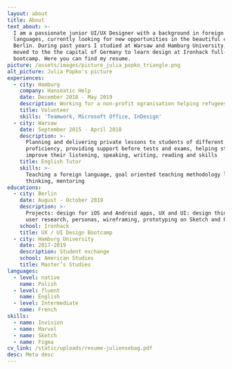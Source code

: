 ```yaml
---
layout: about
title: About
text_about: >-
  I am a passionate junior UI/UX Designer with a background in foreign
  languages, currently looking for new opportunities in the beautiful city of
  Berlin. During past years I studied at Warsaw and Hamburg University, then I
  moved to the the capital of Germany to learn design at Ironhack full-time
  bootcamp. Here you can find my resume.
picture: /assets/images/picture_julia_popko_triangle.png
alt_picture: Julia Popko's picture
experiences:
  - city: Hamburg
    company: Hanseatic Help
    date: December 2018 - May 2019
    description: Working for a non-profit ogranisation helping refugees in need
    title: Volunteer
    skills: 'Teamwork, Microsoft Office, InDesign'
  - city: Warsaw
    date: September 2015 - April 2018
    description: >-
      Planning and delivering private lessons to students of different levels of
      proficiency, providing support before tests and exams, helping students to
      improve their listening, speaking, writing, reading and skills
    title: English Tutor
    skills: >-
      Teaching a foreign language, goal oriented teaching methodology lateral
      thinking, mentoring
educations:
  - city: Berlin
    date: August - October 2019
    description: >-
      Projects: design for iOS and Android apps, UX and UI: design thinking,
      user research, personas, wireframing, prototyping on Sketch and Principle
    school: Ironhack
    title: UX / UI Design Bootcamp
  - city: Hamburg University
    date: 2017-2019
    description: Student exchange
    school: American Studies
    title: Master’s Studies
languages:
  - level: native
    name: Polish
  - level: fluent
    name: English
  - level: Intermediate
    name: French
skills:
  - name: Invision
  - name: Marvel
  - name: Sketch
  - name: Figma
cv_link: /static/uploads/resume-juliensebag.pdf
desc: Meta desc
---
```


